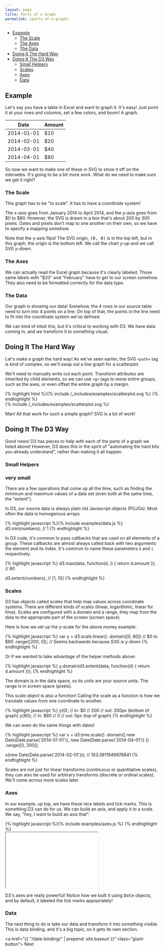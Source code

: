 ```yaml
---
layout: page
title: Parts of a Graph
permalink: /parts-of-a-graph/
---
```


- [Example](#example)
  - [The Scale](#the-scale)
  - [The Axes](#the-axes)
  - [The Data](#the-data)
- [Doing It The Hard Way](#doing-it-the-hard-way)
- [Doing It The D3 Way](#doing-it-the-d3-way)
  - [Small Helpers](#small-helpers)
  - [Scales](#scales)
  - [Axes](#axes)
  - [Data](#data)

## Example

Let's say you have a table in Excel and want to graph it. It's easy! Just point
it at your rows and columns, set a few colors, and boom! A graph.

<div class="ex-1 example-row-2">
  <div class="example example-source">
    <table class="data-table">
      <thead>
        <tr>
          <th>Date</th>
          <th>Amount</th>
        </tr>
      </thead>
      <tbody>
        <tr>
          <td>2014-01-01</td>
          <td>$10</td>
        </tr>
        <tr>
          <td>2014-02-01</td>
          <td>$20</td>
        </tr>
        <tr>
          <td>2014-03-01</td>
          <td>$40</td>
        </tr>
        <tr>
          <td>2014-04-01</td>
          <td>$80</td>
        </tr>
      </tbody>
    </table>
  </div>

  <div class="example example-result">
  </div>
</div>

So now we want to make one of these in SVG to show it off on the interwebs.
It's going to be a bit more work. What do we need to make sure we get it right?

### The Scale

This graph has to be "to scale". It has to have a coordinate system!

The x-axis goes from January 2014 to April 2014, and the y-axis goes from $0 to
$80. However, the SVG is drawn in a box that's about 200 by 300 pixels. Dates
and pixels don't map to one another on their own, so we have to specify a mapping
somehow.

<div class="info">
  Note that the y-axis flips! The SVG origin, <kbd>(0, 0)</kbd> is in the top left,
  but in this graph, the origin is the bottom left. We call the chart
  <em>y-up</em> and we call SVG <em>y-down</em>.
</div>

### The Axes

We can actually read the Excel graph because it's clearly labeled. Those same labels
with "$20" and "February" have to get to our screen somehow. They also need to be
formatted correctly for the data type.

### The Data

Our graph is showing our data! Somehow, the 4 rows in our source table
need to turn into 4 points on a line. On top of that, the points in the line
need to fit into the coordinate system we've defined.

We can kind of intuit this, but it's critical to working with D3. We have data
coming in, and we transform it to something visual.

## Doing It The Hard Way

Let's make a graph the hard way! As we've seen earlier, the SVG `<path>` tag is
kind of complex, so we'll swap out a line graph for a scatterplot.

We'll need to manually write out each point. Transform attributes are inherited
by child elements, so we can use `<g>` tags to move entire groups, such as the
axes, or even offset the entire graph by a margin.

<div class="example-row-2">
  <div class="example">
    {% highlight html
      %}{% include /_includes/examples/scatterplot.svg %}
    {% endhighlight %}
  </div>
  <div class="example">
    {% include /_includes/examples/scatterplot.svg %}
  </div>
</div>

Man! All that work for such a simple graph? SVG is a lot of work!

## Doing It The D3 Way

Good news! D3 has pieces to help with each of the parts of a graph we listed
above! However, D3 does this in the spirit of "automating the hard bits you
already understand", rather than making it all happen.

### Small Helpers

### very small

There are a few operations that come up all the time, such as finding the
minimum and maximum values of a data set (even both at the same time, the
"extent").

In D3, our source data is always plain old Javascript objects (POJOs). Most
often the data is homogenous arrays.

<div class="example-row-1">
  <div class="example">
    {% highlight javascript
      %}{% include examples/data.js %}
d3.min(numbers);
// 1
    {% endhighlight %}
  </div>
</div>

In D3 code, it's common to pass callbacks that are used on all elements of a
group. These callbacks are almost always called back with two arguments: the
element and its index. It's common to name these parameters `d` and `i`
respectively.

<div class="example-row-1">
  <div class="example">
    {% highlight javascript %}
d3.max(data, function(d, i) { return d.amount });
// 80

d3.extent(numbers);
// [1, 10]
    {% endhighlight %}
  </div>
</div>

### Scales

D3 has objects called scales that help map values across coordinate systems.
There are different kinds of scales (linear, logarithmic, linear for time).
Scales are configured with a domain and a range, they map from the data to
the approprate part of the screen (screen space).

Here is how we set up the y-scale for the above money example:

<div class="example-row-1">
  <div class="example">
    {% highlight javascript %}
var y = d3.scale.linear()
  .domain([0, 80]) // $0 to $80
  .range([200, 0]); // Seems backwards because SVG is y-down
    {% endhighlight %}
  </div>
</div>

Or if we wanted to take advantage of the helper methods above:

<div class="example-row-1">
  <div class="example">
    {% highlight javascript %}
y.domain(d3.extent(data, function(d) { return d.amount }));
    {% endhighlight %}
  </div>
</div>


The domain is in the data space, so its units are your source units. The range
is in screen space (pixels).

This scale object is also a function! Calling the scale as a function is how
we translate values from one coordinate to another.

<div class="example-row-1">
  <div class="example">
    {% highlight javascript %}
y(0);   // in: $0
// 200  // out: 200px (bottom of graph)
y(80);  // in: $80
// 0    // out: 0px (top of graph)
    {% endhighlight %}
  </div>
</div>

We can even do the same things with dates!

<div class="example-row-1">
  <div class="example">
    {% highlight javascript %}
var x = d3.time.scale()
    .domain([
      new Date(Date.parse('2014-01-01')),
      new Date(Date.parse('2014-04-01'))
    ])
    .range([0, 300]);

x(new Date(Date.parse('2014-02-01')));
// 103.3811949976841
    {% endhighlight %}
  </div>
</div>

Scales are not just for linear transforms (continuous or quantitative scales),
they can also be used for arbitrary transforms (discrete or ordinal scales).
We'll come across more scales later.

### Axes

In our example, up top, we have these nice labels and tick marks. This is
something D3 can do for us. We can build an axis, and apply it to a scale. We
say, "hey, I want to build an axis that".

<div class="example-row-2">
  <div class="example">
    {% highlight javascript
      %}{% include examples/axes.js %}
    {% endhighlight %}
  </div>

  <iframe class="example"
    height="180"
    src="{{ "/examples/axes/" | prepend: site.baseurl }}">
  </iframe>
</div>

D3's axes are really powerful! Notice how we built it using <kbd>Date</kbd>
objects, and by default, it labeled the tick marks appopriately!

### Data

The next thing to do is take our data and transform it into something visible.
This is data binding, and it's a big topic, so it gets its own section.

<a href="{{ "/data-binding/" | prepend: site.baseurl }}" class="giant-button">
  Next
</a>


<script type="text/javascript" src="{{ "/javascripts/parts-of-a-graph.js" | prepend: site.baseurl }}"></script>
